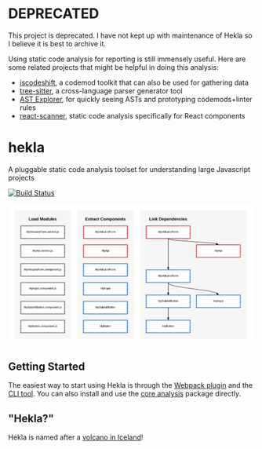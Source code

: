 # DEPRECATED

This project is deprecated. I have not kept up with maintenance of Hekla so I believe it is best to archive it.

Using static code analysis for reporting is still immensely useful. Here are some related projects that might be helpful in doing this analysis:

- [jscodeshift](https://github.com/facebook/jscodeshift), a codemod toolkit that can also be used for gathering data
- [tree-sitter](https://tree-sitter.github.io/tree-sitter/), a cross-language parser generator tool
- [AST Explorer](https://astexplorer.net/), for quickly seeing ASTs and prototyping codemods+linter rules
- [react-scanner](https://github.com/moroshko/react-scanner), static code analysis specifically for React components

# hekla

A pluggable static code analysis toolset for understanding large Javascript projects

[![Build Status](https://travis-ci.org/andrewjensen/hekla.svg?branch=master)](https://travis-ci.org/andrewjensen/hekla)

![Hekla Intro Diagram](https://raw.githubusercontent.com/andrewjensen/hekla/master/assets/intro.png)

## Getting Started

The easiest way to start using Hekla is through the [Webpack plugin](packages/hekla-webpack-plugin) and the [CLI tool](packages/hekla-cli). You can also install and use the [core analysis](packages/hekla-core) package directly.

## "Hekla?"

Hekla is named after a [volcano in Iceland](https://en.wikipedia.org/wiki/Hekla)!
